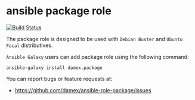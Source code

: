 # ansible package role

[![Build Status](https://travis-ci.com/damex/ansible-role-package.svg?branch=master)](https://travis-ci.com/damex/ansible-role-package)

The package role is designed to be used with `Debian Buster` and `Ubuntu Focal` distributives.

`Ansible Galaxy` users can add package role using the following command:

`ansible-galaxy install damex.package`

You can report bugs or feature requests at:

* https://github.com/damex/ansible-role-package/issues
